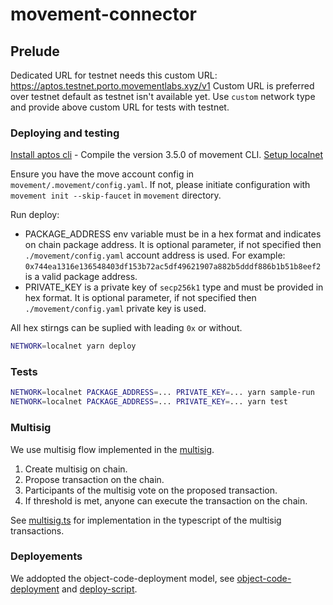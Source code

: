 # movement-connector

## Prelude

Dedicated URL for testnet needs this custom URL: https://aptos.testnet.porto.movementlabs.xyz/v1
Custom URL is preferred over testnet default as testnet isn't available yet.
Use `custom` network type and provide above custom URL for tests with testnet.

### Deploying and testing

[Install aptos cli](https://aptos.dev/en/build/cli) - Compile the version 3.5.0 of movement CLI.
[Setup localnet](https://aptos.dev/en/build/cli/running-a-local-network)

Ensure you have the move account config in `movement/.movement/config.yaml`.
If not, please initiate configuration with `movement init --skip-faucet` in `movement` directory.

Run deploy:

- PACKAGE_ADDRESS env variable must be in a hex format and indicates on chain package address.
  It is optional parameter, if not specified then `./movement/config.yaml` account address is used.
  For example: `0x744ea1316e136548403df153b72ac5df49621907a882b5dddf886b1b51b8eef2` is a valid package address.
- PRIVATE_KEY is a private key of `secp256k1` type and must be provided in hex format.
  It is optional parameter, if not specified then `./movement/config.yaml` private key is used.

All hex stirngs can be suplied with leading `0x` or without.

```sh
NETWORK=localnet yarn deploy
```

### Tests

```sh
NETWORK=localnet PACKAGE_ADDRESS=... PRIVATE_KEY=... yarn sample-run
NETWORK=localnet PACKAGE_ADDRESS=... PRIVATE_KEY=... yarn test
```

### Multisig

We use multisig flow implemented in the [multisig](https://github.com/movementlabsxyz/aptos-core/blob/movement/aptos-move/framework/aptos-framework/sources/multisig_account.move).

1. Create multisig on chain.
2. Propose transaction on the chain.
3. Participants of the multisig vote on the proposed transaction.
4. If threshold is met, anyone can execute the transaction on the chain.

See [multisig.ts](./scripts/multisig.ts) for implementation in the typescript of the multisig transactions.

### Deployements
We addopted the object-code-deployment model, see [object-code-deployment](https://aptos.dev/en/build/smart-contracts/deployment) and [deploy-script](./scripts/deploy.ts).
